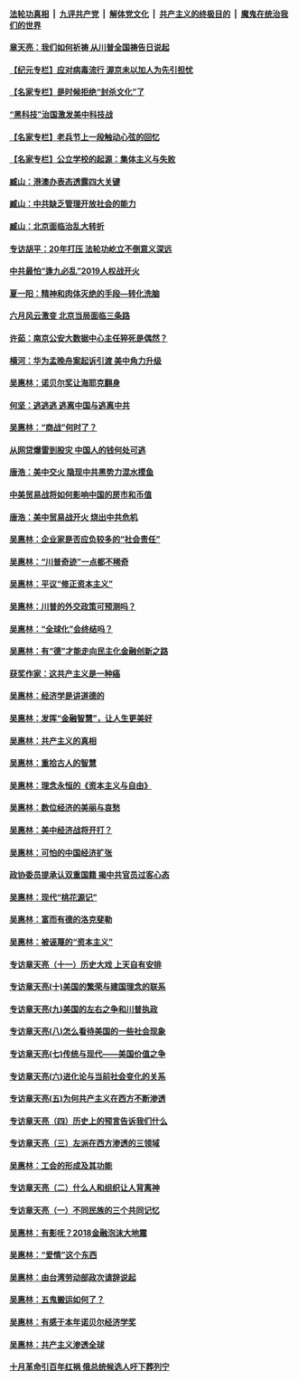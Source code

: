 ####  [法轮功真相](../../../../basic/blob/master/README.md?t=07100202) &nbsp;|&nbsp; [九评共产党](../../../../9ping.md/blob/master/README.md?t=07100202) &nbsp;|&nbsp; [解体党文化](../../../../jtdwh.md/blob/master/README.md?t=07100202)  &nbsp;|&nbsp; [共产主义的终极目的](../../../../gczydzjmd.md/blob/master/README.md?t=07100202) &nbsp;|&nbsp; [魔鬼在统治我们的世界](../../../../mgztzwmdsj.md/blob/master/README.md?t=07100202) 

#### [章天亮：我们如何祈祷 从川普全国祷告日说起](../pages/nsc423/n11944627.md?t=07100202) 

#### [【纪元专栏】应对病毒流行 渥京未以加人为先引担忧](../pages/nsc423/n11875714.md?t=07100202) 

#### [【名家专栏】是时候拒绝“封杀文化”了](../pages/nsc423/n11814093.md?t=07100202) 

#### [“黑科技”治国激发美中科技战](../pages/nsc423/n11638056.md?t=07100202) 

#### [【名家专栏】老兵节上一段触动心弦的回忆](../pages/nsc423/n11646016.md?t=07100202) 

#### [【名家专栏】公立学校的起源：集体主义与失败](../pages/nsc423/n11601833.md?t=07100202) 

#### [臧山：港澳办表态透露四大关键](../pages/nsc423/n11421628.md?t=07100202) 

#### [臧山：中共缺乏管理开放社会的能力](../pages/nsc423/n11407457.md?t=07100202) 

#### [臧山：北京面临治乱大转折](../pages/nsc423/n11406895.md?t=07100202) 

#### [专访胡平：20年打压 法轮功屹立不倒意义深远](../pages/nsc423/n11398800.md?t=07100202) 

#### [中共最怕“逢九必乱”2019人权战开火](../pages/nsc423/n11385248.md?t=07100202) 

#### [夏一阳：精神和肉体灭绝的手段—转化洗脑](../pages/nsc423/n11368250.md?t=07100202) 

#### [六月风云激变 北京当局面临三条路](../pages/nsc423/n11313668.md?t=07100202) 

#### [许茹：南京公安大数据中心主任猝死是偶然？](../pages/nsc423/n11064744.md?t=07100202) 

#### [横河：华为孟晚舟案起诉引渡 美中角力升级](../pages/nsc423/n11027230.md?t=07100202) 

#### [吴惠林：诺贝尔奖让海耶克翻身](../pages/nsc423/n10890049.md?t=07100202) 

#### [何坚：逃逃逃 逃离中国与逃离中共](../pages/nsc423/n10592891.md?t=07100202) 

#### [吴惠林：“商战”何时了？](../pages/nsc423/n10573558.md?t=07100202) 

#### [从网贷爆雷到股灾 中国人的钱何处可逃](../pages/nsc423/n10572800.md?t=07100202) 

#### [唐浩：美中交火 隐现中共黑势力混水摸鱼](../pages/nsc423/n10544040.md?t=07100202) 

#### [中美贸易战将如何影响中国的房市和币值](../pages/nsc423/n10543697.md?t=07100202) 

#### [唐浩：美中贸易战开火 烧出中共危机](../pages/nsc423/n10540126.md?t=07100202) 

#### [吴惠林：企业家是否应负较多的“社会责任”](../pages/nsc423/n10535022.md?t=07100202) 

#### [吴惠林：“川普奇迹”一点都不稀奇](../pages/nsc423/n10512808.md?t=07100202) 

#### [吴惠林：平议“修正资本主义”](../pages/nsc423/n10495724.md?t=07100202) 

#### [吴惠林：川普的外交政策可预测吗？](../pages/nsc423/n10462387.md?t=07100202) 

#### [吴惠林：“全球化”会终结吗？](../pages/nsc423/n10452838.md?t=07100202) 

#### [吴惠林：有“德”才能走向民主化金融创新之路](../pages/nsc423/n10432292.md?t=07100202) 

#### [获奖作家：这共产主义是一种癌](../pages/nsc423/n10431541.md?t=07100202) 

#### [吴惠林：经济学是讲道德的](../pages/nsc423/n10398014.md?t=07100202) 

#### [吴惠林：发挥“金融智慧”，让人生更美好](../pages/nsc423/n10375019.md?t=07100202) 

#### [吴惠林：共产主义的真相](../pages/nsc423/n10351394.md?t=07100202) 

#### [吴惠林：重拾古人的智慧](../pages/nsc423/n10337691.md?t=07100202) 

#### [吴惠林：理念永恒的《资本主义与自由》](../pages/nsc423/n10316274.md?t=07100202) 

#### [吴惠林：数位经济的美丽与哀愁](../pages/nsc423/n10292946.md?t=07100202) 

#### [吴惠林：美中经济战将开打？](../pages/nsc423/n10258825.md?t=07100202) 

#### [吴惠林：可怕的中国经济扩张](../pages/nsc423/n10219147.md?t=07100202) 

#### [政协委员提承认双重国籍 揭中共官员过客心态](../pages/nsc423/n10208809.md?t=07100202) 

#### [吴惠林：现代“桃花源记”](../pages/nsc423/n10185234.md?t=07100202) 

#### [吴惠林：富而有德的洛克斐勒](../pages/nsc423/n10142264.md?t=07100202) 

#### [吴惠林：被诬蔑的“资本主义”](../pages/nsc423/n10124816.md?t=07100202) 

#### [专访章天亮（十一）历史大戏 上天自有安排](../pages/nsc423/n10094905.md?t=07100202) 

#### [专访章天亮(十)美国的繁荣与建国理念的联系](../pages/nsc423/n10094899.md?t=07100202) 

#### [专访章天亮(九)美国的左右之争和川普执政](../pages/nsc423/n10094889.md?t=07100202) 

#### [专访章天亮(八)怎么看待美国的一些社会现象](../pages/nsc423/n10094857.md?t=07100202) 

#### [专访章天亮(七)传统与现代——美国价值之争](../pages/nsc423/n10093140.md?t=07100202) 

#### [专访章天亮(六)进化论与当前社会变化的关系](../pages/nsc423/n10092036.md?t=07100202) 

#### [专访章天亮(五)为何共产主义在西方不断渗透](../pages/nsc423/n10083620.md?t=07100202) 

#### [专访章天亮（四）历史上的预言告诉我们什么](../pages/nsc423/n10083606.md?t=07100202) 

#### [专访章天亮（三）左派在西方渗透的三领域](../pages/nsc423/n10081115.md?t=07100202) 

#### [吴惠林：工会的形成及其功能](../pages/nsc423/n10080633.md?t=07100202) 

#### [专访章天亮（二）什么人和组织让人背离神](../pages/nsc423/n10076637.md?t=07100202) 

#### [专访章天亮（一）不同民族的三个共同记忆](../pages/nsc423/n10074188.md?t=07100202) 

#### [吴惠林：有影呒？2018金融泡沫大地震](../pages/nsc423/n10040534.md?t=07100202) 

#### [吴惠林：“爱情”这个东西](../pages/nsc423/n10019423.md?t=07100202) 

#### [吴惠林：由台湾劳动部政次请辞说起](../pages/nsc423/n9979679.md?t=07100202) 

#### [吴惠林：五鬼搬运如何了？](../pages/nsc423/n9925338.md?t=07100202) 

#### [吴惠林：有感于本年诺贝尔经济学奖](../pages/nsc423/n9871883.md?t=07100202) 

#### [吴惠林：共产主义渗透全球](../pages/nsc423/n9812748.md?t=07100202) 

#### [十月革命引百年红祸 俄总统候选人吁下葬列宁](../pages/nsc423/n9810182.md?t=07100202) 

